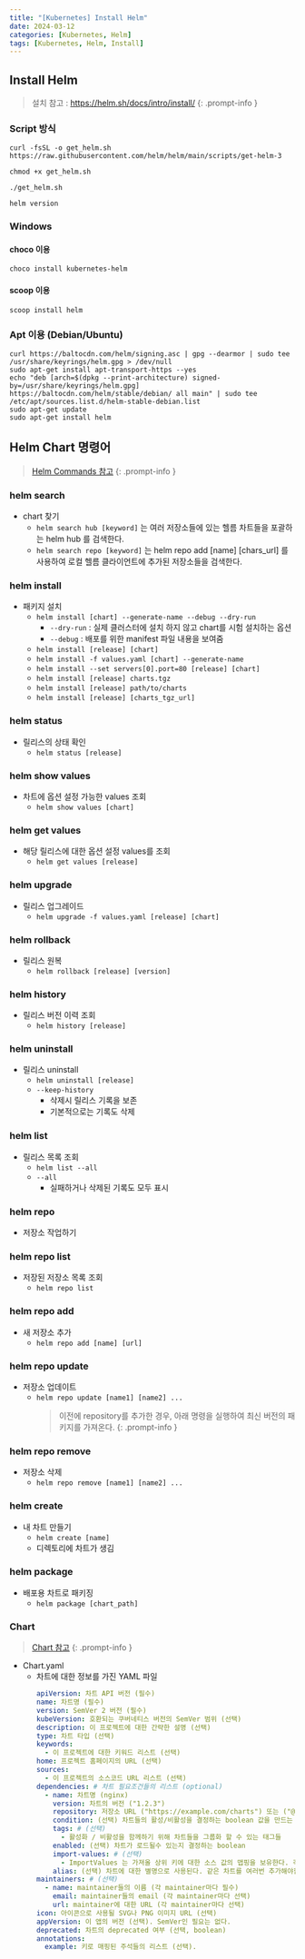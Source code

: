 ```yaml
---
title: "[Kubernetes] Install Helm"
date: 2024-03-12
categories: [Kubernetes, Helm]
tags: [Kubernetes, Helm, Install]
---
```


## Install Helm

> 설치 참고 : https://helm.sh/docs/intro/install/
{: .prompt-info }

### Script 방식
```shell
curl -fsSL -o get_helm.sh https://raw.githubusercontent.com/helm/helm/main/scripts/get-helm-3

chmod +x get_helm.sh

./get_helm.sh

helm version
```

### Windows
#### choco 이용
```
choco install kubernetes-helm
```

#### scoop 이용
```
scoop install helm
```

### Apt 이용 (Debian/Ubuntu)
```shell
curl https://baltocdn.com/helm/signing.asc | gpg --dearmor | sudo tee /usr/share/keyrings/helm.gpg > /dev/null
sudo apt-get install apt-transport-https --yes
echo "deb [arch=$(dpkg --print-architecture) signed-by=/usr/share/keyrings/helm.gpg] https://baltocdn.com/helm/stable/debian/ all main" | sudo tee /etc/apt/sources.list.d/helm-stable-debian.list
sudo apt-get update
sudo apt-get install helm
```

## Helm Chart 명령어
> [Helm Commands 참고](https://helm.sh/ko/docs/helm/)
{: .prompt-info }

### helm search
- chart 찾기
    - `helm search hub [keyword]` 는 여러 저장소들에 있는 헬름 차트들을 포괄하는 helm hub 를 검색한다.
    - `helm search repo [keyword]` 는 helm repo add [name] [chars_url] 를 사용하여 로컬 헬름 클라이언트에 추가된 저장소들을 검색한다.

### helm install
- 패키지 설치
    - `helm install [chart] --generate-name --debug --dry-run`
        - `--dry-run` : 실제 클러스터에 설치 하지 않고 chart를 시험 설치하는 옵션
        - `--debug` : 배포를 위한 manifest 파일 내용을 보여줌
    - `helm install [release] [chart]`
    - `helm install -f values.yaml [chart] --generate-name`
    - `helm install --set servers[0].port=80 [release] [chart]`
    - `helm install [release] charts.tgz`
    - `helm install [release] path/to/charts`
    - `helm install [release] [charts_tgz_url]`

### helm status
- 릴리스의 상태 확인
    - `helm status [release]`

### helm show values
- 차트에 옵션 설정 가능한 values 조회
    - `helm show values [chart]`

### helm get values
- 해당 릴리스에 대한 옵션 설정 values를 조회
    - `helm get values [release]`

### helm upgrade
- 릴리스 업그레이드
    - `helm upgrade -f values.yaml [release] [chart]`

### helm rollback
- 릴리스 원복
    - `helm rollback [release] [version]`

### helm history
- 릴리스 버전 이력 조회
    - `helm history [release]`

### helm uninstall
- 릴리스 uninstall
    - `helm uninstall [release]`
    - `--keep-history`
        - 삭제시 릴리스 기록을 보존
        - 기본적으로는 기록도 삭제

### helm list
- 릴리스 목록 조회
    - `helm list --all`
    - `--all`
        - 실패하거나 삭제된 기록도 모두 표시

### helm repo
- 저장소 작업하기

### helm repo list
- 저장된 저장소 목록 조회
    - `helm repo list`

### helm repo add
- 새 저장소 추가
    - `helm repo add [name] [url]`

### helm repo update
- 저장소 업데이트
    - `helm repo update [name1] [name2] ...`
        > 이전에 repository를 추가한 경우, 아래 명령을 실행하여 최신 버전의 패키지를 가져온다.
        {: .prompt-info }

### helm repo remove
- 저장소 삭제
    - `helm repo remove [name1] [name2] ...`

### helm create
- 내 차트 만들기
    - `helm create [name]`
    - 디렉토리에 차트가 생김

### helm package
- 배포용 차트로 패키징
    - `helm package [chart_path]`

### Chart
> [Chart 참고](https://helm.sh/ko/docs/topics/charts/)
{: .prompt-info }

- Chart.yaml
    - 차트에 대한 정보를 가진 YAML 파일
        ```yaml
        apiVersion: 차트 API 버전 (필수)
        name: 차트명 (필수)
        version: SemVer 2 버전 (필수)
        kubeVersion: 호환되는 쿠버네티스 버전의 SemVer 범위 (선택)
        description: 이 프로젝트에 대한 간략한 설명 (선택)
        type: 차트 타입 (선택)
        keywords:
          - 이 프로젝트에 대한 키워드 리스트 (선택)
        home: 프로젝트 홈페이지의 URL (선택)
        sources:
          - 이 프로젝트의 소스코드 URL 리스트 (선택)
        dependencies: # 차트 필요조건들의 리스트 (optional)
          - name: 차트명 (nginx)
            version: 차트의 버전 ("1.2.3")
            repository: 저장소 URL ("https://example.com/charts") 또는 ("@repo-name")
            condition: (선택) 차트들의 활성/비활성을 결정하는 boolean 값을 만드는 yaml 경로 (예시: subchart1.enabled)
            tags: # (선택)
              - 활성화 / 비활성을 함께하기 위해 차트들을 그룹화 할 수 있는 태그들
            enabled: (선택) 차트가 로드될수 있는지 결정하는 boolean
            import-values: # (선택)
              - ImportValues 는 가져올 상위 키에 대한 소스 값의 맵핑을 보유한다. 각 항목은 문자열이거나 하위 / 상위 하위 목록 항목 쌍일 수 있다.
            alias: (선택) 차트에 대한 별명으로 사용된다. 같은 차트를 여러번 추가해야할때 유용하다.
        maintainers: # (선택)
          - name: maintainer들의 이름 (각 maintainer마다 필수)
            email: maintainer들의 email (각 maintainer마다 선택)
            url: maintainer에 대한 URL (각 maintainer마다 선택)
        icon: 아이콘으로 사용될 SVG나 PNG 이미지 URL (선택)
        appVersion: 이 앱의 버전 (선택). SemVer인 필요는 없다.
        deprecated: 차트의 deprecated 여부 (선택, boolean)
        annotations:
          example: 키로 매핑된 주석들의 리스트 (선택).
        ```